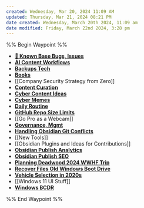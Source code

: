 ```yaml
---
created: Wednesday, Mar 20, 2024 11:09 AM
updated: Thursday, Mar 21, 2024 08:21 PM
date created: Wednesday, March 20th 2024, 11:09 am
date modified: Friday, March 22nd 2024, 3:28 pm
---
```


%% Begin Waypoint %%
- **[🐛 Known Base Bugs, Issues](./%F0%9F%90%9B%20Known%20Base%20Bugs,%20Issues/%F0%9F%90%9B%20Known%20Base%20Bugs,%20Issues.md)**
- **[AI Content Workflows](./AI%20Content%20Workflows/AI%20Content%20Workflows.md)**
- **[Backups Tech](./Backups%20Tech/Backups%20Tech.md)**
- **[Books](./Books/Books.md)**
- [[Company Security Strategy from Zero]]
- **[Content Curation](./Content%20Curation/Content%20Curation.md)**
- **[Cyber Content Ideas](./Cyber%20Content%20Ideas/Cyber%20Content%20Ideas.md)**
- **[Cyber Memes](./Cyber%20Memes/Cyber%20Memes.md)**
- **[Daily Routine](./Daily%20Routine/Daily%20Routine.md)**
- **[GitHub Repo Size Limits](./GitHub%20Repo%20Size%20Limits/GitHub%20Repo%20Size%20Limits.md)**
- [[Go Pro as a Webcam]]
- **[Governance, Mgmt](./Governance,%20Mgmt/Governance,%20Mgmt.md)**
- **[Handling Obsidian Git Conflicts](./Handling%20Obsidian%20Git%20Conflicts/Handling%20Obsidian%20Git%20Conflicts.md)**
- [[New Tools]]
- [[Obsidian Plugins and Ideas for Contributions]]
- **[Obsidian Publish Analytics](./Obsidian%20Publish%20Analytics/Obsidian%20Publish%20Analytics.md)**
- **[Obsidian Publish SEO](./Obsidian%20Publish%20SEO/Obsidian%20Publish%20SEO.md)**
- **[Planning Deadwood 2024 WWHF Trip](./Planning%20Deadwood%202024%20WWHF%20Trip/Planning%20Deadwood%202024%20WWHF%20Trip.md)**
- **[Recover Files Old Windows Boot Drive](./Recover%20Files%20Old%20Windows%20Boot%20Drive/Recover%20Files%20Old%20Windows%20Boot%20Drive.md)**
- **[Vehicle Selection in 2020s](./Vehicle%20Selection%20in%202020s/Vehicle%20Selection%20in%202020s.md)**
- [[Windows 11 UI Stuff]]
- **[Windows BCDR](./Windows%20BCDR/Windows%20BCDR.md)**

%% End Waypoint %%